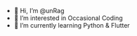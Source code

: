 - 👋 Hi, I’m @unRag
- 👀 I’m interested in Occasional Coding
- 🌱 I’m currently learning Python & Flutter

<!---
UnuRag/UnuRag is a ✨ special ✨ repository because its `README.md` (this file) appears on your GitHub profile.
You can click the Preview link to take a look at your changes.
--->
